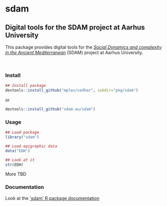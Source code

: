 # sdam

## Digital tools for the SDAM project at Aarhus University

This package provides digital tools for the [*Social Dynamics and complexity
in the Ancient Mediterranean*](https://sdam-au.github.io/sdam-au/) (SDAM) project 
at Aarhus University. 


<br/>

### Install

```r
## Install package
devtools::install_github("mplex/cedhar", subdir="pkg/sdam")
```
or

```r
devtools::install_github("sdam-au/sdam")
```


### Usage

```r
## Load package
library("sdam")
```

```r
## Load epigraphic data
data("EDH")
```


```r
## Look at it
str(EDH)
```

More TBD



### Documentation

Look at the ['sdam' R package documentation](https://sdam-au.github.io/sdam/)



